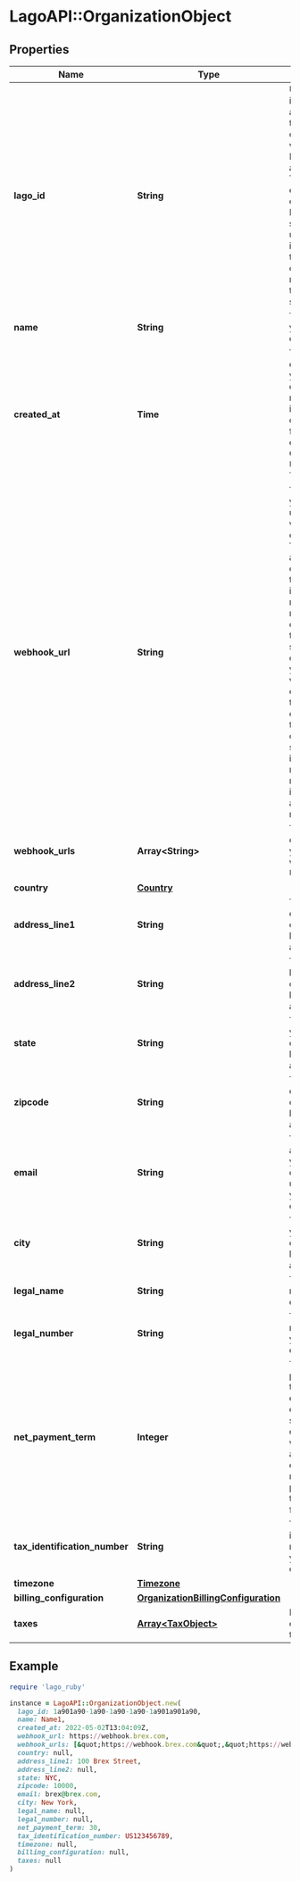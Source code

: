 # LagoAPI::OrganizationObject

## Properties

| Name | Type | Description | Notes |
| ---- | ---- | ----------- | ----- |
| **lago_id** | **String** | Unique identifier assigned to the organization within the Lago application. This ID is exclusively created by Lago and serves as a unique identifier for the organization&#39;s record within the Lago system |  |
| **name** | **String** | The name of your organization. |  |
| **created_at** | **Time** | The date of creation of your organization, represented in ISO 8601 datetime format and expressed in Coordinated Universal Time (UTC). |  |
| **webhook_url** | **String** | The URL of your newest updated webhook endpoint. This URL allows your organization to receive important messages, notifications, or data from the Lago system. By configuring your webhook endpoint to this URL, you can ensure that your organization stays informed and receives relevant information in a timely manner. | [optional] |
| **webhook_urls** | **Array&lt;String&gt;** | The array containing your webhooks URLs. | [optional] |
| **country** | [**Country**](Country.md) |  | [optional] |
| **address_line1** | **String** | The first line of your organization’s billing address. | [optional] |
| **address_line2** | **String** | The second line of your organization’s billing address. | [optional] |
| **state** | **String** | The state of your organization’s billing address. | [optional] |
| **zipcode** | **String** | The zipcode of your organization’s billing address. | [optional] |
| **email** | **String** | The email address of your organization used to bill your customers. | [optional] |
| **city** | **String** | The city of your organization’s billing address. | [optional] |
| **legal_name** | **String** | The legal name of your organization. | [optional] |
| **legal_number** | **String** | The legal number of your organization. | [optional] |
| **net_payment_term** | **Integer** | The net payment term, expressed in days, specifies the duration within which a customer is expected to remit payment after the invoice is finalized. | [optional] |
| **tax_identification_number** | **String** | The tax identification number of your organization. | [optional] |
| **timezone** | [**Timezone**](Timezone.md) |  | [optional] |
| **billing_configuration** | [**OrganizationBillingConfiguration**](OrganizationBillingConfiguration.md) |  |  |
| **taxes** | [**Array&lt;TaxObject&gt;**](TaxObject.md) | List of default organization taxes | [optional] |

## Example

```ruby
require 'lago_ruby'

instance = LagoAPI::OrganizationObject.new(
  lago_id: 1a901a90-1a90-1a90-1a90-1a901a901a90,
  name: Name1,
  created_at: 2022-05-02T13:04:09Z,
  webhook_url: https://webhook.brex.com,
  webhook_urls: [&quot;https://webhook.brex.com&quot;,&quot;https://webhook2.brex.com&quot;],
  country: null,
  address_line1: 100 Brex Street,
  address_line2: null,
  state: NYC,
  zipcode: 10000,
  email: brex@brex.com,
  city: New York,
  legal_name: null,
  legal_number: null,
  net_payment_term: 30,
  tax_identification_number: US123456789,
  timezone: null,
  billing_configuration: null,
  taxes: null
)
```

